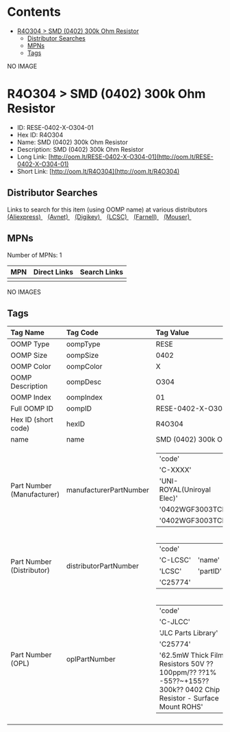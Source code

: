 



Contents
========

* [R4O304 > SMD (0402) 300k Ohm Resistor](#r4o304--smd-0402-300k-ohm-resistor)
	* [Distributor Searches](#distributor-searches)
	* [MPNs](#mpns)
	* [Tags](#tags)
  
NO IMAGE  
# R4O304 > SMD (0402) 300k Ohm Resistor

- ID: RESE-0402-X-O304-01
- Hex ID: R4O304
- Name: SMD (0402) 300k Ohm Resistor
- Description: SMD (0402) 300k Ohm Resistor
- Long Link: [http://oom.lt/RESE-0402-X-O304-01](http://oom.lt/RESE-0402-X-O304-01)
- Short Link: [http://oom.lt/R4O304](http://oom.lt/R4O304)

## Distributor Searches
  
Links to search for this item (using OOMP name) at various distributors  
[(Aliexpress) ](https://www.aliexpress.com/wholesale?SearchText=1117SMD+0402+300k+Ohm+Resistor)&nbsp;&nbsp;&nbsp;[(Avnet) ](https://www.avnet.com/shop/us/search/SMD+0402+300k+Ohm+Resistor)&nbsp;&nbsp;&nbsp;[(Digikey) ](https://www.digikey.co.uk/en/products/result?s=SMD+0402+300k+Ohm+Resistor)&nbsp;&nbsp;&nbsp;[(LCSC) ](https://www.lcsc.com/search?q=SMD+0402+300k+Ohm+Resistor)&nbsp;&nbsp;&nbsp;[(Farnell) ](https://uk.farnell.com/search?st=SMD+0402+300k+Ohm+Resistor)&nbsp;&nbsp;&nbsp;[(Mouser) ](https://www.mouser.com/c/?q=SMD+0402+300k+Ohm+Resistor)&nbsp;&nbsp;&nbsp;
## MPNs
  
Number of MPNs: 1  

|MPN|Direct Links|Search Links|
| :--- | :--- | :--- |
||||
  
NO IMAGES  
## Tags
  

|Tag Name|Tag Code|Tag Value|
| :--- | :--- | :--- |
|OOMP Type|oompType|RESE|
|OOMP Size|oompSize|0402|
|OOMP Color|oompColor|X|
|OOMP Description|oompDesc|O304|
|OOMP Index|oompIndex|01|
|Full OOMP ID|oompID|RESE-0402-X-O304-01|
|Hex ID (short code)|hexID|R4O304|
|name|name|SMD (0402) 300k Ohm Resistor|
|Part Number (Manufacturer)|manufacturerPartNumber|<table><tr><td>'code'</td></tr><tr><td> 'C-XXXX'</td><td> 'name'</td></tr><tr><td> 'UNI-ROYAL(Uniroyal Elec)'</td><td> 'partID'</td></tr><tr><td> '0402WGF3003TCE'</td><td> 'partName'</td></tr><tr><td> '0402WGF3003TCE'</td></tr></table>|
|Part Number (Distributor)|distributorPartNumber|<table><tr><td>'code'</td></tr><tr><td> 'C-LCSC'</td><td> 'name'</td></tr><tr><td> 'LCSC'</td><td> 'partID'</td></tr><tr><td> 'C25774'</td></tr></table>|
|Part Number (OPL)|oplPartNumber|<table><tr><td>'code'</td></tr><tr><td> 'C-JLCC'</td><td> 'name'</td></tr><tr><td> 'JLC Parts Library'</td><td> 'partID'</td></tr><tr><td> 'C25774'</td><td> 'partName'</td></tr><tr><td> '62.5mW Thick Film Resistors 50V ??100ppm/?? ??1% -55??~+155?? 300k?? 0402  Chip Resistor - Surface Mount ROHS'</td></tr></table>|
||||
